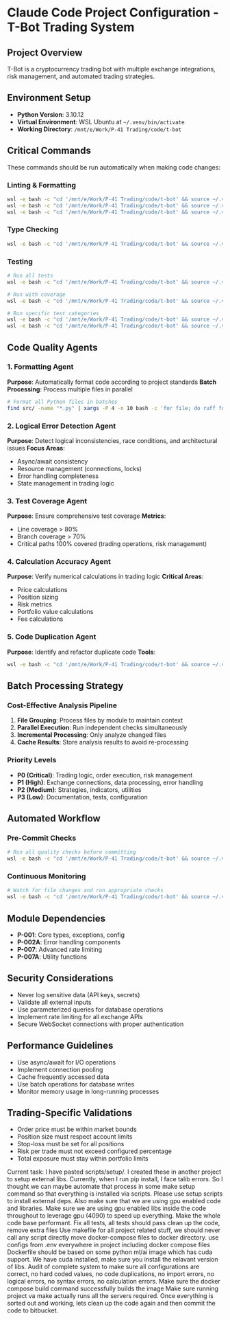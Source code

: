 # Claude Code Project Configuration - T-Bot Trading System

## Project Overview
T-Bot is a cryptocurrency trading bot with multiple exchange integrations, risk management, and automated trading strategies.

## Environment Setup
- **Python Version**: 3.10.12
- **Virtual Environment**: WSL Ubuntu at `~/.venv/bin/activate`
- **Working Directory**: `/mnt/e/Work/P-41 Trading/code/t-bot`

## Critical Commands
These commands should be run automatically when making code changes:

### Linting & Formatting
```bash
wsl -e bash -c "cd '/mnt/e/Work/P-41 Trading/code/t-bot' && source ~/.venv/bin/activate && ruff check src/ --fix"
wsl -e bash -c "cd '/mnt/e/Work/P-41 Trading/code/t-bot' && source ~/.venv/bin/activate && ruff format src/"
wsl -e bash -c "cd '/mnt/e/Work/P-41 Trading/code/t-bot' && source ~/.venv/bin/activate && black src/ --line-length 100"
```

### Type Checking
```bash
wsl -e bash -c "cd '/mnt/e/Work/P-41 Trading/code/t-bot' && source ~/.venv/bin/activate && mypy src/ --ignore-missing-imports"
```

### Testing
```bash
# Run all tests
wsl -e bash -c "cd '/mnt/e/Work/P-41 Trading/code/t-bot' && source ~/.venv/bin/activate && pytest tests/ -v"

# Run with coverage
wsl -e bash -c "cd '/mnt/e/Work/P-41 Trading/code/t-bot' && source ~/.venv/bin/activate && pytest tests/ --cov=src --cov-report=html --cov-report=term"

# Run specific test categories
wsl -e bash -c "cd '/mnt/e/Work/P-41 Trading/code/t-bot' && source ~/.venv/bin/activate && pytest tests/unit/ -v"
wsl -e bash -c "cd '/mnt/e/Work/P-41 Trading/code/t-bot' && source ~/.venv/bin/activate && pytest tests/integration/ -v"
```

## Code Quality Agents

### 1. Formatting Agent
**Purpose**: Automatically format code according to project standards
**Batch Processing**: Process multiple files in parallel
```bash
# Format all Python files in batches
find src/ -name "*.py" | xargs -P 4 -n 10 bash -c 'for file; do ruff format "$file"; done' _
```

### 2. Logical Error Detection Agent
**Purpose**: Detect logical inconsistencies, race conditions, and architectural issues
**Focus Areas**:
- Async/await consistency
- Resource management (connections, locks)
- Error handling completeness
- State management in trading logic

### 3. Test Coverage Agent
**Purpose**: Ensure comprehensive test coverage
**Metrics**:
- Line coverage > 80%
- Branch coverage > 70%
- Critical paths 100% covered (trading operations, risk management)

### 4. Calculation Accuracy Agent
**Purpose**: Verify numerical calculations in trading logic
**Critical Areas**:
- Price calculations
- Position sizing
- Risk metrics
- Portfolio value calculations
- Fee calculations

### 5. Code Duplication Agent
**Purpose**: Identify and refactor duplicate code
**Tools**:
```bash
wsl -e bash -c "cd '/mnt/e/Work/P-41 Trading/code/t-bot' && source ~/.venv/bin/activate && pylint src/ --disable=all --enable=duplicate-code"
```

## Batch Processing Strategy

### Cost-Effective Analysis Pipeline
1. **File Grouping**: Process files by module to maintain context
2. **Parallel Execution**: Run independent checks simultaneously
3. **Incremental Processing**: Only analyze changed files
4. **Cache Results**: Store analysis results to avoid re-processing

### Priority Levels
- **P0 (Critical)**: Trading logic, order execution, risk management
- **P1 (High)**: Exchange connections, data processing, error handling
- **P2 (Medium)**: Strategies, indicators, utilities
- **P3 (Low)**: Documentation, tests, configuration

## Automated Workflow

### Pre-Commit Checks
```bash
# Run all quality checks before committing
wsl -e bash -c "cd '/mnt/e/Work/P-41 Trading/code/t-bot' && source ~/.venv/bin/activate && ./scripts/pre-commit-checks.sh"
```

### Continuous Monitoring
```bash
# Watch for file changes and run appropriate checks
wsl -e bash -c "cd '/mnt/e/Work/P-41 Trading/code/t-bot' && source ~/.venv/bin/activate && ./scripts/watch-and-check.sh"
```

## Module Dependencies
- **P-001**: Core types, exceptions, config
- **P-002A**: Error handling components
- **P-007**: Advanced rate limiting
- **P-007A**: Utility functions

## Security Considerations
- Never log sensitive data (API keys, secrets)
- Validate all external inputs
- Use parameterized queries for database operations
- Implement rate limiting for all exchange APIs
- Secure WebSocket connections with proper authentication

## Performance Guidelines
- Use async/await for I/O operations
- Implement connection pooling
- Cache frequently accessed data
- Use batch operations for database writes
- Monitor memory usage in long-running processes

## Trading-Specific Validations
- Order price must be within market bounds
- Position size must respect account limits
- Stop-loss must be set for all positions
- Risk per trade must not exceed configured percentage
- Total exposure must stay within portfolio limits


Current task:
I have pasted scripts/setup/. I created these in another project to setup external libs. Currently, when I run pip install, I face talib errors. So I thought we can maybe automate that process in some make setup command so that everything is installed via scripts. Please use setup scripts to install external deps. Also make sure that we are using gpu enabled code and libraries. Make sure we are using gpu enabled libs inside the code throughout to leverage gpu (4090) to speed up everything. Make the whole code base performant. 
Fix all tests, all tests should pass
clean up the code, remove extra files
Use makefile for all project related stuff, we should never call any script directly
move docker-compose files to docker directory.
use configs from .env everywhere in project including docker compose files
Dockerfile should be based on some python ml/ai image which has cuda support. We have cuda installed, make sure you install the relavant version of libs.
Audit of complete system to make sure all configurations are correct, no hard coded values, no code duplications, no import errors, no logical errors, no syntax errors, no calculation errors. 
Make sure the docker compose build command successfully builds the image
Make sure running project va make actually runs all the servers required.
Once everything is sorted out and working, lets clean up the code again and then commit the code to bitbucket. 